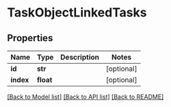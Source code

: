 # TaskObjectLinkedTasks

## Properties
Name | Type | Description | Notes
------------ | ------------- | ------------- | -------------
**id** | **str** |  | [optional] 
**index** | **float** |  | [optional] 

[[Back to Model list]](../README.md#documentation-for-models) [[Back to API list]](../README.md#documentation-for-api-endpoints) [[Back to README]](../README.md)

